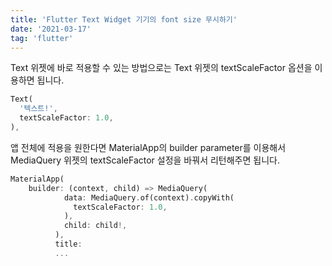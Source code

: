```yaml
---
title: 'Flutter Text Widget 기기의 font size 무시하기'
date: '2021-03-17'
tag: 'flutter'
---
```



Text 위젯에 바로 적용할 수 있는 방법으로는
Text 위젯의 textScaleFactor 옵션을 이용하면 됩니다.

```dart
Text(
  '텍스트!',
  textScaleFactor: 1.0,
),
```

앱 전체에 적용을 원한다면
MaterialApp의 builder parameter를 이용해서
MediaQuery 위젯의 textScaleFactor 설정을
바꿔서 리턴해주면 됩니다.


```dart
MaterialApp(
	builder: (context, child) => MediaQuery(
            data: MediaQuery.of(context).copyWith(
              textScaleFactor: 1.0,
            ),
            child: child!,
          ),
          title:
          ...
```

